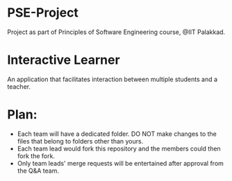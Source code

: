 # PSE-Project
Project as part of Principles of Software Engineering course, @IIT Palakkad.

# Interactive Learner
An application that facilitates interaction between multiple students and a teacher. 

# Plan:
- Each team will have a dedicated folder. DO NOT make changes to the files that belong to folders other than yours.
- Each team lead would fork this repository and the members could then fork the fork.
- Only team leads' merge requests will be entertained after approval from the Q&A team. 
